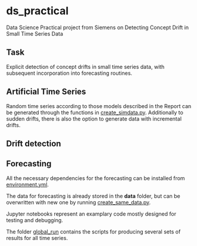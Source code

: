 # ds_practical
Data Science Practical project from Siemens on Detecting Concept Drift in Small Time Series Data

## Task
Explicit detection of concept drifts in small time series data, with subsequent incorporation into forecasting routines.

## Artificial Time Series
Random time series according to those models described in the Report can be generated through the functions in [create_simdata.py](create_simdata.py). Additionally to sudden drifts, there is also the option to generate data with incremental drifts.

## Drift detection

## Forecasting
All the necessary dependencies for the forecasting can be installed from [environment.yml](global_run/environment.yml).

The data for forecasting is already stored in the **data** folder, but can be overwritten with new one by running [create_same_data.py](create_same_data.py).

Jupyter notebooks represent an examplary code mostly designed for testing and debugging.

The folder [global_run](global_run) contains the scripts for producing several sets of results for all time series.  
